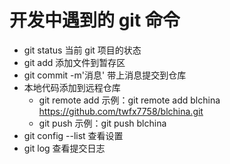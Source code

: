 # 开发中遇到的 git 命令

- git status 当前 git 项目的状态
- git add 添加文件到暂存区
- git commit -m'消息' 带上消息提交到仓库
- 本地代码添加到远程仓库
  - git remote add <name> <url> 示例：git remote add blchina https://github.com/twfx7758/blchina.git
  - git push <name> 示例：git push blchina
- git config --list 查看设置
- git log 查看提交日志